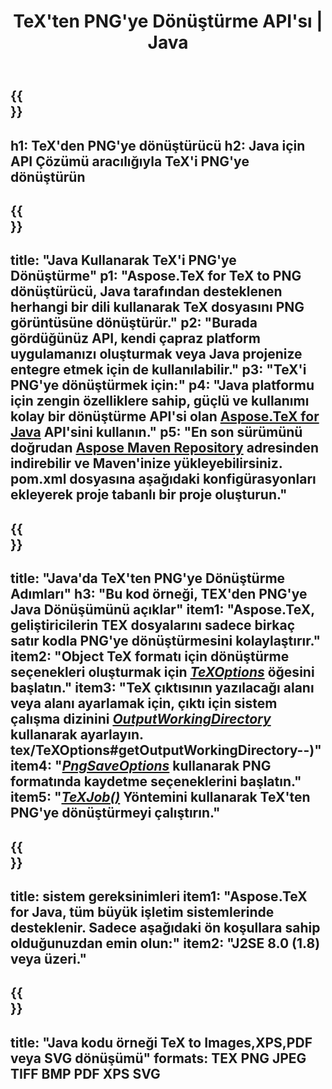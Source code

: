 ﻿---
translation: true
template: /_templates/_conversion-child-java.md
title: TeX'ten PNG'ye Dönüştürme API'sı | Java
description: TeX'ten PNG'ye dönüştürme işlevi. Bu şirket içi Java kitaplığını projenize entegre edin veya TeX'i PNG'ye dönüştürmek için platformlar arası uygulamaları kullanın.
keywords: tex'ten png'ye api java, tex2png entegrasyonu
url: /java/conversion/tex-to-png/
family: tex
platformtag: java
feature: conversion
informat: TEX
outformat: PNG
otherformats: BMP TIFF JPEG PDF XPS SVG
---

{{<section banner>}}
---
h1: TeX'den PNG'ye dönüştürücü
h2: Java için API Çözümü aracılığıyla TeX'i PNG'ye dönüştürün
---

{{<section overview>}}
---
title: "Java Kullanarak TeX'i PNG'ye Dönüştürme"
p1: "Aspose.TeX for TeX to PNG dönüştürücü, Java tarafından desteklenen herhangi bir dili kullanarak TeX dosyasını PNG görüntüsüne dönüştürür."
p2: "Burada gördüğünüz API, kendi çapraz platform uygulamanızı oluşturmak veya Java projenize entegre etmek için de kullanılabilir."
p3: "TeX'i PNG'ye dönüştürmek için:"
p4: "Java platformu için zengin özelliklere sahip, güçlü ve kullanımı kolay bir dönüştürme API'si olan [Aspose.TeX for Java](https://products.aspose.com/tex/java) API'sini kullanın."
p5: "En son sürümünü doğrudan [Aspose Maven Repository](https://repository.aspose.com/tex/) adresinden indirebilir ve Maven'inize yükleyebilirsiniz. pom.xml dosyasına aşağıdaki konfigürasyonları ekleyerek proje tabanlı bir proje oluşturun."
---

{{<section feature1>}}
---
title: "Java'da TeX'ten PNG'ye Dönüştürme Adımları"
h3: "Bu kod örneği, TEX'den PNG'ye Java Dönüşümünü açıklar"
item1: "Aspose.TeX, geliştiricilerin TEX dosyalarını sadece birkaç satır kodla PNG'ye dönüştürmesini kolaylaştırır."
item2: "Object TeX formatı için dönüştürme seçenekleri oluşturmak için [*TeXOptions*](https://reference.aspose.com/tex/java/com.aspose.tex/TeXOptions) öğesini başlatın."
item3: "TeX çıktısının yazılacağı alanı veya alanı ayarlamak için, çıktı için sistem çalışma dizinini [*OutputWorkingDirectory*](https://reference.aspose.com/tex/java/com.aspose) kullanarak ayarlayın. tex/TeXOptions#getOutputWorkingDirectory--)"
item4: "[*PngSaveOptions*](https://reference.aspose.com/tex/java/com.aspose.tex.rendering/PngSaveOptions) kullanarak PNG formatında kaydetme seçeneklerini başlatın."
item5: "[*TeXJob()*](https://reference.aspose.com/tex/java/com.aspose.tex/TeXJob) Yöntemini kullanarak TeX'ten PNG'ye dönüştürmeyi çalıştırın."
---

{{<section feature2>}}
---
title: sistem gereksinimleri
item1: "Aspose.TeX for Java, tüm büyük işletim sistemlerinde desteklenir. Sadece aşağıdaki ön koşullara sahip olduğunuzdan emin olun:"
item2: "J2SE 8.0 (1.8) veya üzeri."
---

{{<section widget>}}
---
title: "Java kodu örneği TeX to Images,XPS,PDF veya SVG dönüşümü"
formats: TEX PNG JPEG TIFF BMP PDF XPS SVG
---